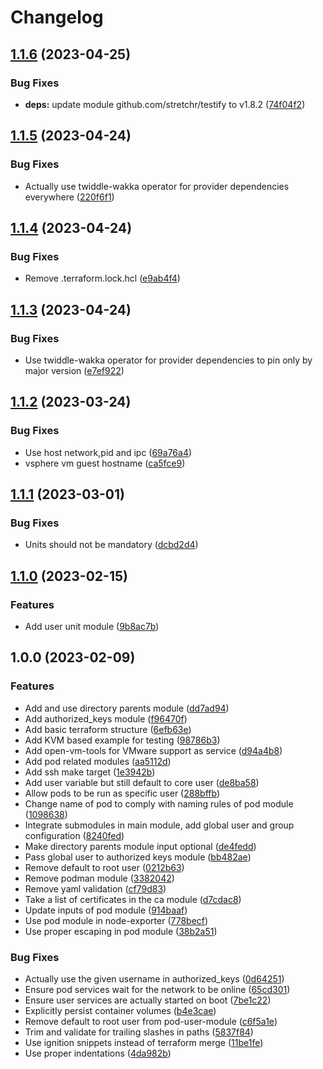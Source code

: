 # Changelog

## [1.1.6](https://gitlab.breuni.de/itops/terraform-modules/terraform-module-ignition-blueprints/compare/v1.1.5...v1.1.6) (2023-04-25)


### Bug Fixes

* **deps:** update module github.com/stretchr/testify to v1.8.2 ([74f04f2](https://gitlab.breuni.de/itops/terraform-modules/terraform-module-ignition-blueprints/commit/74f04f2394ac344ecf9d97ca28245c1a4079698f))

## [1.1.5](https://gitlab.breuni.de/itops/terraform-modules/terraform-module-ignition-blueprints/compare/v1.1.4...v1.1.5) (2023-04-24)


### Bug Fixes

* Actually use twiddle-wakka operator for provider dependencies everywhere ([220f6f1](https://gitlab.breuni.de/itops/terraform-modules/terraform-module-ignition-blueprints/commit/220f6f15ba46af86cfd04bb4e90eccde24f1046c))

## [1.1.4](https://gitlab.breuni.de/itops/terraform-modules/terraform-module-ignition-blueprints/compare/v1.1.3...v1.1.4) (2023-04-24)


### Bug Fixes

* Remove .terraform.lock.hcl ([e9ab4f4](https://gitlab.breuni.de/itops/terraform-modules/terraform-module-ignition-blueprints/commit/e9ab4f45340f3a93641a45731750357430c2313d))

## [1.1.3](https://gitlab.breuni.de/itops/terraform-modules/terraform-module-ignition-blueprints/compare/v1.1.2...v1.1.3) (2023-04-24)


### Bug Fixes

* Use twiddle-wakka operator for provider dependencies to pin only by major version ([e7ef922](https://gitlab.breuni.de/itops/terraform-modules/terraform-module-ignition-blueprints/commit/e7ef92229303d4f8dd4dbdf85cd2dbaac35c7c32))

## [1.1.2](https://gitlab.breuni.de/itops/terraform-modules/terraform-module-ignition-blueprints/compare/v1.1.1...v1.1.2) (2023-03-24)


### Bug Fixes

* Use host network,pid and ipc ([69a76a4](https://gitlab.breuni.de/itops/terraform-modules/terraform-module-ignition-blueprints/commit/69a76a4f9721656be30435998e75d8d7d8e757e7))
* vsphere vm guest hostname ([ca5fce9](https://gitlab.breuni.de/itops/terraform-modules/terraform-module-ignition-blueprints/commit/ca5fce9b6cdad48f3f0fcb7688167a8f5c330feb))

## [1.1.1](https://gitlab.breuni.de/itops/terraform-modules/terraform-module-ignition-blueprints/compare/v1.1.0...v1.1.1) (2023-03-01)


### Bug Fixes

* Units should not be mandatory ([dcbd2d4](https://gitlab.breuni.de/itops/terraform-modules/terraform-module-ignition-blueprints/commit/dcbd2d476d7ce94d7f4c335e43524aec147e8490))

## [1.1.0](https://gitlab.breuni.de/itops/terraform-modules/terraform-module-ignition-blueprints/compare/v1.0.0...v1.1.0) (2023-02-15)


### Features

* Add user unit module ([9b8ac7b](https://gitlab.breuni.de/itops/terraform-modules/terraform-module-ignition-blueprints/commit/9b8ac7b2934bc52497eb8bafaa29eacc078ffdc7))

## 1.0.0 (2023-02-09)


### Features

* Add and use directory parents module ([dd7ad94](https://gitlab.breuni.de/itops/terraform-modules/terraform-module-ignition-blueprints/commit/dd7ad945fdda508bfb33625854118706561f815c))
* Add authorized_keys module ([f96470f](https://gitlab.breuni.de/itops/terraform-modules/terraform-module-ignition-blueprints/commit/f96470fc2bb4c45ed709a4c9913e9790a09162a2))
* Add basic terraform structure ([6efb63e](https://gitlab.breuni.de/itops/terraform-modules/terraform-module-ignition-blueprints/commit/6efb63e43c522e1377a67c28b2c82337b71c552d))
* Add KVM based example for testing ([98786b3](https://gitlab.breuni.de/itops/terraform-modules/terraform-module-ignition-blueprints/commit/98786b307db438bb48e1c7ded8271f5c13d097ee))
* Add open-vm-tools for VMware support as service ([d94a4b8](https://gitlab.breuni.de/itops/terraform-modules/terraform-module-ignition-blueprints/commit/d94a4b8dcfaed1d61c48b18016a6c7d08622412b))
* Add pod related modules ([aa5112d](https://gitlab.breuni.de/itops/terraform-modules/terraform-module-ignition-blueprints/commit/aa5112d637f015c1fc8583e0819427aea8972725))
* Add ssh make target ([1e3942b](https://gitlab.breuni.de/itops/terraform-modules/terraform-module-ignition-blueprints/commit/1e3942bb6fba4e37d0d8052bda8acfd29edfd43a))
* Add user variable but still default to core user ([de8ba58](https://gitlab.breuni.de/itops/terraform-modules/terraform-module-ignition-blueprints/commit/de8ba58a5922207c23e1d8315f15ca8adfcd5608))
* Allow pods to be run as specific user ([288bffb](https://gitlab.breuni.de/itops/terraform-modules/terraform-module-ignition-blueprints/commit/288bffb795e74a5182c171ecf0e560d5cf9e0661))
* Change name of pod to comply with naming rules of pod module ([1098638](https://gitlab.breuni.de/itops/terraform-modules/terraform-module-ignition-blueprints/commit/1098638507d54a9ab0c3cd79766c2e8825f946e1))
* Integrate submodules in main module, add global user and group configuration ([8240fed](https://gitlab.breuni.de/itops/terraform-modules/terraform-module-ignition-blueprints/commit/8240fed9a79c9872f74e8d3f05fad498d613116f))
* Make directory parents module input optional ([de4fedd](https://gitlab.breuni.de/itops/terraform-modules/terraform-module-ignition-blueprints/commit/de4feddf6f0671b330abf0cd7dcf9faf93a08249))
* Pass global user to authorized keys module ([bb482ae](https://gitlab.breuni.de/itops/terraform-modules/terraform-module-ignition-blueprints/commit/bb482aeb0cae6c2280001ff78e0450e11a4f3033))
* Remove default to root user ([0212b63](https://gitlab.breuni.de/itops/terraform-modules/terraform-module-ignition-blueprints/commit/0212b635d3869fdda8ec35891230596e9acd1f77))
* Remove podman module ([3382042](https://gitlab.breuni.de/itops/terraform-modules/terraform-module-ignition-blueprints/commit/33820426684fcdd9a46d2d1b57dc38df16ebff9e))
* Remove yaml validation ([cf79d83](https://gitlab.breuni.de/itops/terraform-modules/terraform-module-ignition-blueprints/commit/cf79d8396fe3663133d51ce2a488d54bc7d518b4))
* Take a list of certificates in the ca module ([d7cdac8](https://gitlab.breuni.de/itops/terraform-modules/terraform-module-ignition-blueprints/commit/d7cdac80e792dc8fec29462bb931dfb8b9a7a244))
* Update inputs of pod module ([914baaf](https://gitlab.breuni.de/itops/terraform-modules/terraform-module-ignition-blueprints/commit/914baaf0aabc67f0bd5a2cf9310df9ed026a0e2b))
* Use pod module in node-exporter ([778becf](https://gitlab.breuni.de/itops/terraform-modules/terraform-module-ignition-blueprints/commit/778becf60d10523dc3eb0b5a8a77500e07f73d8c))
* Use proper escaping in pod module ([38b2a51](https://gitlab.breuni.de/itops/terraform-modules/terraform-module-ignition-blueprints/commit/38b2a51fecd9338d2342ce31e09053d5021104b2))


### Bug Fixes

* Actually use the given username in authorized_keys ([0d64251](https://gitlab.breuni.de/itops/terraform-modules/terraform-module-ignition-blueprints/commit/0d64251ac05620a600f59feb3cd9784d75561a66))
* Ensure pod services wait for the network to be online ([65cd301](https://gitlab.breuni.de/itops/terraform-modules/terraform-module-ignition-blueprints/commit/65cd30139c205dbb2a3f180d602b1e90800d96c6))
* Ensure user services are actually started on boot ([7be1c22](https://gitlab.breuni.de/itops/terraform-modules/terraform-module-ignition-blueprints/commit/7be1c22bc20494ef65d503c9f827e981e63a2b8d))
* Explicitly persist container volumes ([b4e3cae](https://gitlab.breuni.de/itops/terraform-modules/terraform-module-ignition-blueprints/commit/b4e3caec1ae915aa9e59edc5a4dbc948bba9310e))
* Remove default to root user from pod-user-module ([c6f5a1e](https://gitlab.breuni.de/itops/terraform-modules/terraform-module-ignition-blueprints/commit/c6f5a1ee884e5116f552e98e5ddce0c41a9957ce))
* Trim and validate for trailing slashes in paths ([5837f84](https://gitlab.breuni.de/itops/terraform-modules/terraform-module-ignition-blueprints/commit/5837f84275e1225652a1b99b83f2e0d37168728d))
* Use ignition snippets instead of terraform merge ([11be1fe](https://gitlab.breuni.de/itops/terraform-modules/terraform-module-ignition-blueprints/commit/11be1fe2e2456dd7f11853afd72b0d3084a2d20d))
* Use proper indentations ([4da982b](https://gitlab.breuni.de/itops/terraform-modules/terraform-module-ignition-blueprints/commit/4da982bc05d8fe16db916e18347666c5a4bc2ef1))
